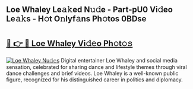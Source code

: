 ## Loe Whaley Le𝚊𝚔ed N𝚞𝚍e - Part-pU0 Vi𝚍eo Le𝚊𝚔s - H𝚘t O𝚗lyf𝚊ns Ph𝚘tos 0BDse

# <h2><a href="http://hf7ndu7.feru.top/?c=Loe+Whaley">🔗 👉 🔴 Loe Whaley Vi𝚍𝚎o Ph𝚘t𝚘𝚜</a></h2>

[![Loe Whaley Nu𝚍𝚎s](https://i.imgur.com/0TWrTi3.gif)](http://hf7ndu7.feru.top/?c=Loe+Whaley)
Digital entertainer Loe Whaley and social media sensation, celebrated for sharing dance and lifestyle themes through viral dance challenges and brief videos. Loe Whaley is a well-known public figure, recognized for his distinguished career in politics and diplomacy. 
